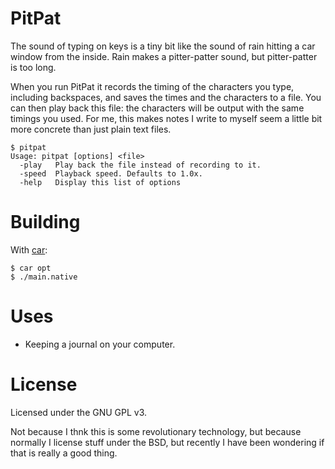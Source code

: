 # PitPat

The sound of typing on keys is a tiny bit like the sound of rain hitting a car
window from the inside. Rain makes a pitter-patter sound, but pitter-patter is
too long.

When you run PitPat it records the timing of the characters you type, including
backspaces, and saves the times and the characters to a file. You can then play
back this file: the characters will be output with the same timings you used.
For me, this makes notes I write to myself seem a little bit more concrete than
just plain text files.

    $ pitpat
    Usage: pitpat [options] <file>
      -play   Play back the file instead of recording to it.
      -speed  Playback speed. Defaults to 1.0x.
      -help   Display this list of options

# Building

With [car](https://github.com/jonathanyc/car):

    $ car opt
    $ ./main.native

# Uses

- Keeping a journal on your computer.

# License

Licensed under the GNU GPL v3.

Not because I thnk this is some revolutionary technology, but because normally
I license stuff under the BSD, but recently I have been wondering if that is
really a good thing.
